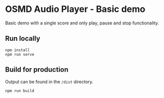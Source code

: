 # OSMD Audio Player - Basic demo

Basic demo with a single score and only play, pause and stop functionality.

## Run locally

```
npm install
npm run serve
```

## Build for production

Output can be found in the `/dist` directory.

```
npm run build
```

